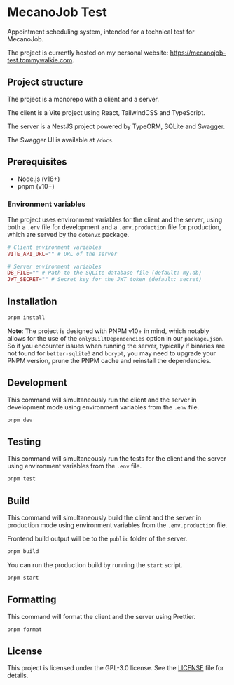 # MecanoJob Test

Appointment scheduling system, intended for a technical test for MecanoJob.

The project is currently hosted on my personal website: https://mecanojob-test.tommywalkie.com.

## Project structure

The project is a monorepo with a client and a server.

The client is a Vite project using React, TailwindCSS and TypeScript.

The server is a NestJS project powered by TypeORM, SQLite and Swagger.

The Swagger UI is available at `/docs`.

## Prerequisites

- Node.js (v18+)
- pnpm (v10+)

### Environment variables

The project uses environment variables for the client and the server, using both a `.env` file for development and a `.env.production` file for production, which are served by the `dotenvx` package.

```php
# Client environment variables
VITE_API_URL="" # URL of the server

# Server environment variables
DB_FILE="" # Path to the SQLite database file (default: my.db)
JWT_SECRET="" # Secret key for the JWT token (default: secret)
```

## Installation

```bash
pnpm install
```

**Note**: The project is designed with PNPM v10+ in mind, which notably allows for the use of the `onlyBuiltDependencies` option in our `package.json`. So if you encounter issues when running the server, typically if binaries are not found for `better-sqlite3` and `bcrypt`, you may need to upgrade your PNPM version, prune the PNPM cache and reinstall the dependencies.

## Development

This command will simultaneously run the client and the server in development mode using environment variables from the `.env` file.

```bash
pnpm dev
```

## Testing

This command will simultaneously run the tests for the client and the server using environment variables from the `.env` file.

```bash
pnpm test
```

## Build

This command will simultaneously build the client and the server in production mode using environment variables from the `.env.production` file.

Frontend build output will be to the `public` folder of the server.

```bash
pnpm build
```

You can run the production build by running the `start` script.

```bash
pnpm start
```

## Formatting

This command will format the client and the server using Prettier.

```bash
pnpm format
```

## License

This project is licensed under the GPL-3.0 license. See the [LICENSE](LICENSE) file for details.
